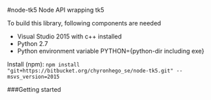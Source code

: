#node-tk5
Node API wrapping tk5

To build this library, following components are needed
- Visual Studio 2015 with c++ installed
- Python 2.7
- Python environment variable PYTHON={python-dir including exe}

Install (npm):
`npm install "git+https://bitbucket.org/chyronhego_se/node-tk5.git" --msvs_version=2015`

###Getting started